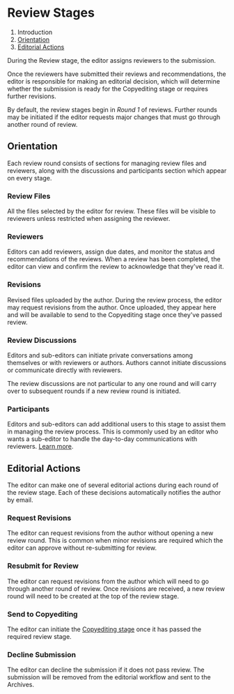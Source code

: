 # Review Stages

1. Introduction
2. [Orientation](review#orientation)
3. [Editorial Actions](review#editorial-actions)

During the Review stage, the editor assigns reviewers to the submission.

Once the reviewers have submitted their reviews and recommendations, the editor is responsible for making an editorial decision, which will determine whether the submission is ready for the Copyediting stage or requires further revisions.

By default, the review stages begin in *Round 1* of reviews. Further rounds may be initiated if the editor requests major changes that must go through another round of review.

## <a name="orientation"></a>Orientation

Each review round consists of sections for managing review files and reviewers, along with the discussions and participants section which appear on every stage.

### <a name="review-files"></a>Review Files
All the files selected by the editor for review. These files will be visible to reviewers unless restricted when assigning the reviewer.

### <a name="reviewers"></a>Reviewers
Editors can add reviewers, assign due dates, and monitor the status and recommendations of the reviews. When a review has been completed, the editor can view and confirm the review to acknowledge that they've read it.

### <a name="revisions"></a>Revisions
Revised files uploaded by the author. During the review process, the editor may request revisions from the author. Once uploaded, they appear here and will be available to send to the Copyediting stage once they've passed review.

### <a name="discussions"></a>Review Discussions
Editors and sub-editors can initiate private conversations among themselves or with reviewers or authors. Authors cannot initiate discussions or communicate directly with reviewers.

The review discussions are not particular to any one round and will carry over to subsequent rounds if a new review round is initiated.

### <a name="participants"></a>Participants
Editors and sub-editors can add additional users to this stage to assist them in managing the review process. This is commonly used by an editor who wants a sub-editor to handle the day-to-day communications with reviewers. [Learn more](../editorial-workflow#participants).

## <a name="editorial-actions"></a>Editorial Actions
The editor can make one of several editorial actions during each round of the review stage. Each of these decisions automatically notifies the author by email.

### <a name="request-revisions"></a>Request Revisions
The editor can request revisions from the author without opening a new review round. This is common when minor revisions are required which the editor can approve without re-submitting for  review.

### <a name="new-review"></a>Resubmit for Review
The editor can request revisions from the author which will need to go through another round of review. Once revisions are received, a new review round will need to be created at the top of the review stage.

### <a name="copyediting"></a>Send to Copyediting
The editor can initiate the [Copyediting stage](copyediting) once it has passed the required review stage.

### <a name="decline"></a>Decline Submission
The editor can decline the submission if it does not pass review. The submission will be removed from the editorial workflow and sent to the Archives.
